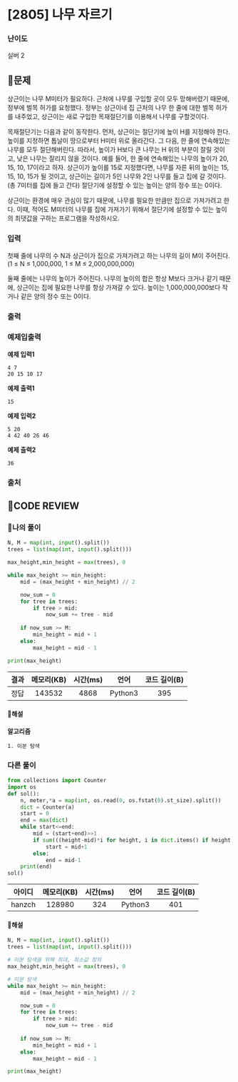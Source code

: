 # [2805] 나무 자르기

### **난이도**
실버 2
## **📝문제**
상근이는 나무 M미터가 필요하다. 근처에 나무를 구입할 곳이 모두 망해버렸기 때문에, 정부에 벌목 허가를 요청했다. 정부는 상근이네 집 근처의 나무 한 줄에 대한 벌목 허가를 내주었고, 상근이는 새로 구입한 목재절단기를 이용해서 나무를 구할것이다.

목재절단기는 다음과 같이 동작한다. 먼저, 상근이는 절단기에 높이 H를 지정해야 한다. 높이를 지정하면 톱날이 땅으로부터 H미터 위로 올라간다. 그 다음, 한 줄에 연속해있는 나무를 모두 절단해버린다. 따라서, 높이가 H보다 큰 나무는 H 위의 부분이 잘릴 것이고, 낮은 나무는 잘리지 않을 것이다. 예를 들어, 한 줄에 연속해있는 나무의 높이가 20, 15, 10, 17이라고 하자. 상근이가 높이를 15로 지정했다면, 나무를 자른 뒤의 높이는 15, 15, 10, 15가 될 것이고, 상근이는 길이가 5인 나무와 2인 나무를 들고 집에 갈 것이다. (총 7미터를 집에 들고 간다) 절단기에 설정할 수 있는 높이는 양의 정수 또는 0이다.

상근이는 환경에 매우 관심이 많기 때문에, 나무를 필요한 만큼만 집으로 가져가려고 한다. 이때, 적어도 M미터의 나무를 집에 가져가기 위해서 절단기에 설정할 수 있는 높이의 최댓값을 구하는 프로그램을 작성하시오.
### **입력**
첫째 줄에 나무의 수 N과 상근이가 집으로 가져가려고 하는 나무의 길이 M이 주어진다. (1 ≤ N ≤ 1,000,000, 1 ≤ M ≤ 2,000,000,000)

둘째 줄에는 나무의 높이가 주어진다. 나무의 높이의 합은 항상 M보다 크거나 같기 때문에, 상근이는 집에 필요한 나무를 항상 가져갈 수 있다. 높이는 1,000,000,000보다 작거나 같은 양의 정수 또는 0이다.
### **출력**

### **예제입출력**

**예제 입력1**

```
4 7
20 15 10 17
```

**예제 출력1**

```
15
```

**예제 입력2**

```
5 20
4 42 40 26 46
```

**예제 출력2**

```
36
```
### **출처**

## **🧐CODE REVIEW**

### **🧾나의 풀이**

```python
N, M = map(int, input().split())
trees = list(map(int, input().split()))

max_height,min_height = max(trees), 0

while max_height >= min_height:
    mid = (max_height + min_height) // 2

    now_sum = 0
    for tree in trees:
        if tree > mid:
            now_sum += tree - mid
    
    if now_sum >= M:
        min_height = mid + 1
    else:
        max_height = mid - 1

print(max_height)
```

결과	| 메모리(KB) |	시간(ms) |	언어 |	코드 길이(B)
:----:|:-----:|:-----:|:-----:|:--------:
정답|143532|4868|Python3|395
#### **📝해설**

**알고리즘**
```
1. 이분 탐색
```

### **다른 풀이**

```python
from collections import Counter
import os
def sol():
    n, meter,*a = map(int, os.read(0, os.fstat(0).st_size).split())
    dict = Counter(a)
    start = 0
    end = max(dict)
    while start<=end:
        mid = (start+end)>>1
        if sum(((height-mid)*i for height, i in dict.items() if height > mid)) >= meter:
            start = mid+1
        else:
            end = mid-1
    print(end)
sol()
```

아이디 | 메모리(KB) |	시간(ms) |	언어 |	코드 길이(B) 
:-----:|:-----:|:-----:|:----:|:--------:
hanzch|128980|324|Python3|401
#### **📝해설**

```python
N, M = map(int, input().split())
trees = list(map(int, input().split()))

# 이분 탐색을 위해 최대, 최소값 정의
max_height,min_height = max(trees), 0

# 이분 탐색
while max_height >= min_height:
    mid = (max_height + min_height) // 2

    now_sum = 0
    for tree in trees:
        if tree > mid:
            now_sum += tree - mid
    
    if now_sum >= M:
        min_height = mid + 1
    else:
        max_height = mid - 1

print(max_height)
```